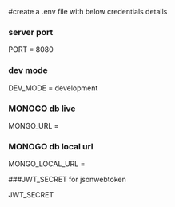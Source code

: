 #create a .env file with below credentials details

### server port
PORT = 8080

### dev mode
DEV_MODE = development

### MONOGO db live
MONGO_URL = 

### MONOGO db local url

MONGO_LOCAL_URL =

###JWT_SECRET for jsonwebtoken

JWT_SECRET